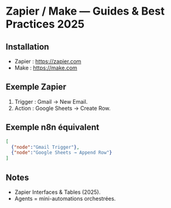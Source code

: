 # Zapier / Make — Guides & Best Practices 2025

## Installation
- Zapier : https://zapier.com
- Make : https://make.com

## Exemple Zapier
1. Trigger : Gmail → New Email.
2. Action : Google Sheets → Create Row.

## Exemple n8n équivalent
```json
[
  {"node":"Gmail Trigger"},
  {"node":"Google Sheets → Append Row"}
]
```

## Notes
- Zapier Interfaces & Tables (2025).
- Agents = mini-automations orchestrées.
